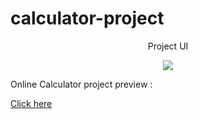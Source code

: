 # calculator-project



<div align="center">
  
  Project UI
  
  <img src="https://raw.githubusercontent.com/amirhosseinbanaei/calculator-project/main/ui%20image.jpg">
  </div>

Online Calculator project preview :

<a href="https://elegant-booth-6b23e6.netlify.app/">Click here</a>
